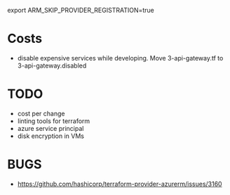 
export ARM_SKIP_PROVIDER_REGISTRATION=true

# Costs

* disable expensive services while developing. Move 3-api-gateway.tf to 3-api-gateway.disabled

TODO
====
* cost per change
* linting tools for terraform
* azure service principal
* disk encryption in VMs

# BUGS
* https://github.com/hashicorp/terraform-provider-azurerm/issues/3160
